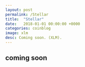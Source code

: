 ```yaml
---
layout: post
permalink: /Stellar
title:  "Stellar"
date:   2018-01-01 00:00:00 +0000
categories: coinblog
image: xlm
desc: Coming soon. (XLM).
---
```

<h2>coming soon</h2>